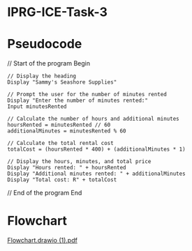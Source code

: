 # IPRG-ICE-Task-3

# Pseudocode
// Start of the program
Begin

    // Display the heading
    Display "Sammy's Seashore Supplies"

    // Prompt the user for the number of minutes rented
    Display "Enter the number of minutes rented:"
    Input minutesRented

    // Calculate the number of hours and additional minutes
    hoursRented = minutesRented // 60
    additionalMinutes = minutesRented % 60

    // Calculate the total rental cost
    totalCost = (hoursRented * 400) + (additionalMinutes * 1)

    // Display the hours, minutes, and total price
    Display "Hours rented: " + hoursRented
    Display "Additional minutes rented: " + additionalMinutes
    Display "Total cost: R" + totalCost

// End of the program
End

# Flowchart
[Flowchart.drawio (1).pdf](https://github.com/UzairBobat/IPRG---ICE-Task-3/files/15355586/Flowchart.drawio.1.pdf)
